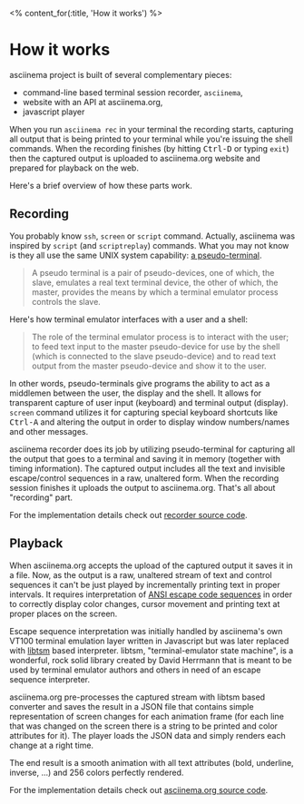 <% content_for(:title, 'How it works') %>

# How it works

asciinema project is built of several complementary pieces:

* command-line based terminal session recorder, `asciinema`,
* website with an API at asciinema.org,
* javascript player

When you run `asciinema rec` in your terminal the recording starts, capturing
all output that is being printed to your terminal while you're issuing the
shell commands. When the recording finishes (by hitting <kbd>Ctrl-D</kbd> or
typing `exit`) then the captured output is uploaded to asciinema.org website
and prepared for playback on the web.

Here's a brief overview of how these parts work.

## Recording

You probably know `ssh`, `screen` or `script` command. Actually, asciinema
was inspired by `script` (and `scriptreplay`) commands. What you may not know
is they all use the same UNIX system capability: [a
pseudo-terminal](http://en.wikipedia.org/wiki/Pseudo_terminal).

> A pseudo terminal is a pair of pseudo-devices, one of which, the slave,
> emulates a real text terminal device, the other of which, the master,
> provides the means by which a terminal emulator process controls the slave.

Here's how terminal emulator interfaces with a user and a shell:

> The role of the terminal emulator process is to interact with the user; to
> feed text input to the master pseudo-device for use by the shell (which is
> connected to the slave pseudo-device) and to read text output from the
> master pseudo-device and show it to the user.

In other words, pseudo-terminals give programs the ability to act as a
middlemen between the user, the display and the shell. It allows for
transparent capture of user input (keyboard) and terminal output (display).
`screen` command utilizes it for capturing special keyboard shortcuts like
<kbd>Ctrl-A</kbd> and altering the output in order to display window
numbers/names and other messages.

asciinema recorder does its job by utilizing pseudo-terminal for capturing
all the output that goes to a terminal and saving it in memory (together with
timing information). The captured output includes all the text and invisible
escape/control sequences in a raw, unaltered form. When the recording session
finishes it uploads the output to asciinema.org. That's all about "recording"
part.

For the implementation details check out [recorder source
code](https://github.com/asciinema/asciinema).

## Playback

When asciinema.org accepts the upload of the captured output it saves it in a
file. Now, as the output is a raw, unaltered stream of text and control
sequences it can't be just played by incrementally printing text in proper
intervals. It requires interpretation of [ANSI escape code
sequences](http://en.wikipedia.org/wiki/ANSI_escape_code) in order to
correctly display color changes, cursor movement and printing text at proper
places on the screen.

Escape sequence interpretation was initially handled by asciinema's own VT100
terminal emulation layer written in Javascript but was later replaced with
[libtsm](http://www.freedesktop.org/wiki/Software/kmscon/libtsm/) based
interpreter.  libtsm, "terminal-emulator state machine", is a wonderful, rock
solid library created by David Herrmann that is meant to be used by terminal
emulator authors and others in need of an escape sequence interpreter.

asciinema.org pre-processes the captured stream with libtsm based converter and
saves the result in a JSON file that contains simple representation of screen
changes for each animation frame (for each line that was changed on the
screen there is a string to be printed and color attributes for it). The
player loads the JSON data and simply renders each change at a right time.

The end result is a smooth animation with all text attributes (bold,
underline, inverse, ...) and 256 colors perfectly rendered.

For the implementation details check out [asciinema.org source
code](https://github.com/asciinema/asciinema.org).
